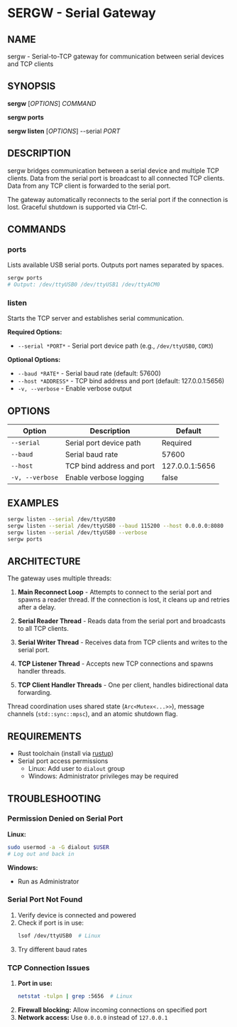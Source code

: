 # SERGW - Serial Gateway

## NAME

sergw - Serial-to-TCP gateway for communication between serial devices and TCP clients

## SYNOPSIS

**sergw** [*OPTIONS*] _COMMAND_

**sergw ports**

**sergw listen** [*OPTIONS*] --serial _PORT_

## DESCRIPTION

sergw bridges communication between a serial device and multiple TCP clients. Data from the serial port is broadcast to all connected TCP clients. Data from any TCP client is forwarded to the serial port.

The gateway automatically reconnects to the serial port if the connection is lost. Graceful shutdown is supported via Ctrl-C.

## COMMANDS

### ports

Lists available USB serial ports. Outputs port names separated by spaces.

```bash
sergw ports
# Output: /dev/ttyUSB0 /dev/ttyUSB1 /dev/ttyACM0
```

### listen

Starts the TCP server and establishes serial communication.

**Required Options:**

- `--serial *PORT*` - Serial port device path (e.g., `/dev/ttyUSB0`, `COM3`)

**Optional Options:**

- `--baud *RATE*` - Serial baud rate (default: 57600)
- `--host *ADDRESS*` - TCP bind address and port (default: 127.0.0.1:5656)
- `-v, --verbose` - Enable verbose output

## OPTIONS

| Option          | Description               | Default        |
| --------------- | ------------------------- | -------------- |
| `--serial`      | Serial port device path   | Required       |
| `--baud`        | Serial baud rate          | 57600          |
| `--host`        | TCP bind address and port | 127.0.0.1:5656 |
| `-v, --verbose` | Enable verbose logging    | false          |

## EXAMPLES

```bash
sergw listen --serial /dev/ttyUSB0
sergw listen --serial /dev/ttyUSB0 --baud 115200 --host 0.0.0.0:8080
sergw listen --serial /dev/ttyUSB0 --verbose
sergw ports
```

## ARCHITECTURE

The gateway uses multiple threads:

1. **Main Reconnect Loop** - Attempts to connect to the serial port and spawns a reader thread. If the connection is lost, it cleans up and retries after a delay.

2. **Serial Reader Thread** - Reads data from the serial port and broadcasts to all TCP clients.

3. **Serial Writer Thread** - Receives data from TCP clients and writes to the serial port.

4. **TCP Listener Thread** - Accepts new TCP connections and spawns handler threads.

5. **TCP Client Handler Threads** - One per client, handles bidirectional data forwarding.

Thread coordination uses shared state (`Arc<Mutex<...>>`), message channels (`std::sync::mpsc`), and an atomic shutdown flag.

## REQUIREMENTS

- Rust toolchain (install via [rustup](https://rustup.rs/))
- Serial port access permissions
  - Linux: Add user to `dialout` group
  - Windows: Administrator privileges may be required

## TROUBLESHOOTING

### Permission Denied on Serial Port

**Linux:**

```bash
sudo usermod -a -G dialout $USER
# Log out and back in
```

**Windows:**

- Run as Administrator

### Serial Port Not Found

1. Verify device is connected and powered
2. Check if port is in use:
   ```bash
   lsof /dev/ttyUSB0  # Linux
   ```
3. Try different baud rates

### TCP Connection Issues

1. **Port in use:**
   ```bash
   netstat -tulpn | grep :5656  # Linux
   ```
2. **Firewall blocking:** Allow incoming connections on specified port
3. **Network access:** Use `0.0.0.0` instead of `127.0.0.1`
